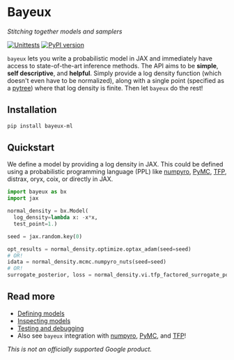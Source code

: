 # Bayeux

*Stitching together models and samplers*

[![Unittests](https://github.com/jax-ml/bayeux/actions/workflows/pytest_and_autopublish.yml/badge.svg)](https://github.com/jax-ml/bayeux/actions/workflows/pytest_and_autopublish.yml)
[![PyPI version](https://badge.fury.io/py/bayeux_ml.svg)](https://badge.fury.io/py/bayeux_ml)

`bayeux` lets you write a probabilistic model in JAX and immediately have access to state-of-the-art inference methods. The API aims to be **simple**, **self descriptive**, and **helpful**. Simply provide a log density function (which doesn't even have to be normalized), along with a single point (specified as a [pytree](https://jax.readthedocs.io/en/latest/pytrees.html)) where that log density is finite. Then let `bayeux` do the rest!

## Installation

```bash
pip install bayeux-ml
```
## Quickstart

We define a model by providing a log density in JAX. This could be defined using a probabilistic programming language (PPL) like [numpyro](/examples/numpyro_and_bayeux), [PyMC](/examples/pymc_and_bayeux), [TFP](/examples/tfp_and_bayeux), distrax, oryx, coix, or directly in JAX.

```python
import bayeux as bx
import jax

normal_density = bx.Model(
  log_density=lambda x: -x*x,
  test_point=1.)

seed = jax.random.key(0)

opt_results = normal_density.optimize.optax_adam(seed=seed)
# OR!
idata = normal_density.mcmc.numpyro_nuts(seed=seed)
# OR!
surrogate_posterior, loss = normal_density.vi.tfp_factored_surrogate_posterior(seed=seed)
```

## Read more

* [Defining models](/inference)
* [Inspecting models](/inspecting)
* [Testing and debugging](/debug_mode)
* Also see `bayeux` integration with [numpyro](/examples/numpyro_and_bayeux), [PyMC](/examples/pymc_and_bayeux), and [TFP](/examples/tfp_and_bayeux)!


*This is not an officially supported Google product.*
